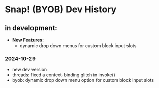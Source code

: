 # Snap! (BYOB) Dev History

## in development:
* **New Features:**
    * dynamic drop down menus for custom block input slots

### 2024-10-29
* new dev version
* threads: fixed a context-binding glitch in invoke()
* byob: dynamic drop down menu option for custom block input slots
